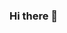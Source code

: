 ### Hi there 👋

<!--
**BrendanVKM/BrendanVKM** is a ✨ _special_ ✨ repository because its `README.md` (this file) appears on your GitHub profile.

Here are some ideas to get you started:

- 🔭 I’m currently working on this page
- 📫 How to reach me: BrendanVKM (Twitter, Discord)
- 😄 Pronouns: He/Him
-->
